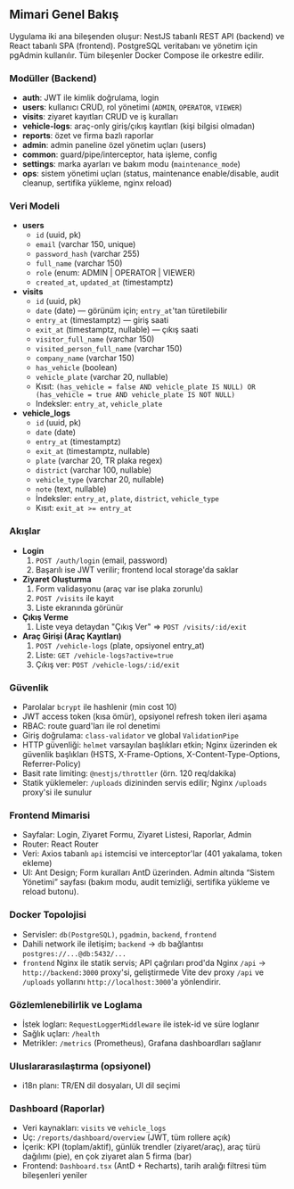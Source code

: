 ## Mimari Genel Bakış

Uygulama iki ana bileşenden oluşur: NestJS tabanlı REST API (backend) ve React tabanlı SPA (frontend). PostgreSQL veritabanı ve yönetim için pgAdmin kullanılır. Tüm bileşenler Docker Compose ile orkestre edilir.

### Modüller (Backend)
- **auth**: JWT ile kimlik doğrulama, login
- **users**: kullanıcı CRUD, rol yönetimi (`ADMIN`, `OPERATOR`, `VIEWER`)
- **visits**: ziyaret kayıtları CRUD ve iş kuralları
- **vehicle-logs**: araç-only giriş/çıkış kayıtları (kişi bilgisi olmadan)
- **reports**: özet ve firma bazlı raporlar
- **admin**: admin paneline özel yönetim uçları (users)
- **common**: guard/pipe/interceptor, hata işleme, config
- **settings**: marka ayarları ve bakım modu (`maintenance_mode`)
- **ops**: sistem yönetimi uçları (status, maintenance enable/disable, audit cleanup, sertifika yükleme, nginx reload)

### Veri Modeli
- **users**
  - `id` (uuid, pk)
  - `email` (varchar 150, unique)
  - `password_hash` (varchar 255)
  - `full_name` (varchar 150)
  - `role` (enum: ADMIN | OPERATOR | VIEWER)
  - `created_at`, `updated_at` (timestamptz)
- **visits**
  - `id` (uuid, pk)
  - `date` (date) — görünüm için; `entry_at`'tan türetilebilir
  - `entry_at` (timestamptz) — giriş saati
  - `exit_at` (timestamptz, nullable) — çıkış saati
  - `visitor_full_name` (varchar 150)
  - `visited_person_full_name` (varchar 150)
  - `company_name` (varchar 150)
  - `has_vehicle` (boolean)
  - `vehicle_plate` (varchar 20, nullable)
  - Kısıt: `(has_vehicle = false AND vehicle_plate IS NULL) OR (has_vehicle = true AND vehicle_plate IS NOT NULL)`
  - Indeksler: `entry_at`, `vehicle_plate`
- **vehicle_logs**
  - `id` (uuid, pk)
  - `date` (date)
  - `entry_at` (timestamptz)
  - `exit_at` (timestamptz, nullable)
  - `plate` (varchar 20, TR plaka regex)
  - `district` (varchar 100, nullable)
  - `vehicle_type` (varchar 20, nullable)
  - `note` (text, nullable)
  - İndeksler: `entry_at`, `plate`, `district`, `vehicle_type`
  - Kısıt: `exit_at >= entry_at`

### Akışlar
- **Login**
  1. `POST /auth/login` (email, password)
  2. Başarılı ise JWT verilir; frontend local storage'da saklar
- **Ziyaret Oluşturma**
  1. Form validasyonu (araç var ise plaka zorunlu)
  2. `POST /visits` ile kayıt
  3. Liste ekranında görünür
- **Çıkış Verme**
  1. Liste veya detaydan "Çıkış Ver" ⇒ `POST /visits/:id/exit`
- **Araç Girişi (Araç Kayıtları)**
  1. `POST /vehicle-logs` (plate, opsiyonel entry_at)
  2. Liste: `GET /vehicle-logs?active=true`
  3. Çıkış ver: `POST /vehicle-logs/:id/exit`

### Güvenlik
- Parolalar `bcrypt` ile hashlenir (min cost 10)
- JWT access token (kısa ömür), opsiyonel refresh token ileri aşama
- RBAC: route guard'ları ile rol denetimi
- Giriş doğrulama: `class-validator` ve global `ValidationPipe`
 - HTTP güvenliği: `helmet` varsayılan başlıkları etkin; Nginx üzerinden ek güvenlik başlıkları (HSTS, X-Frame-Options, X-Content-Type-Options, Referrer-Policy)
 - Basit rate limiting: `@nestjs/throttler` (örn. 120 req/dakika)
 - Statik yüklemeler: `/uploads` dizininden servis edilir; Nginx `/uploads` proxy'si ile sunulur

### Frontend Mimarisi
- Sayfalar: Login, Ziyaret Formu, Ziyaret Listesi, Raporlar, Admin
- Router: React Router
- Veri: Axios tabanlı `api` istemcisi ve interceptor'lar (401 yakalama, token ekleme)
- UI: Ant Design; Form kuralları AntD üzerinden. Admin altında “Sistem Yönetimi” sayfası (bakım modu, audit temizliği, sertifika yükleme ve reload butonu).

### Docker Topolojisi
- Servisler: `db(PostgreSQL)`, `pgadmin`, `backend`, `frontend`
- Dahili network ile iletişim; `backend` → `db` bağlantısı `postgres://...@db:5432/...`
- `frontend` Nginx ile statik servis; API çağrıları prod'da Nginx `/api` → `http://backend:3000` proxy'si, geliştirmede Vite dev proxy `/api` ve `/uploads` yollarını `http://localhost:3000`'a yönlendirir.

### Gözlemlenebilirlik ve Loglama
- İstek logları: `RequestLoggerMiddleware` ile istek-id ve süre loglanır
- Sağlık uçları: `/health`
- Metrikler: `/metrics` (Prometheus), Grafana dashboardları sağlanır

### Uluslararasılaştırma (opsiyonel)
- i18n planı: TR/EN dil dosyaları, UI dil seçimi

### Dashboard (Raporlar)
- Veri kaynakları: `visits` ve `vehicle_logs`
- Uç: `/reports/dashboard/overview` (JWT, tüm rollere açık)
- İçerik: KPI (toplam/aktif), günlük trendler (ziyaret/araç), araç türü dağılımı (pie), en çok ziyaret alan 5 firma (bar)
- Frontend: `Dashboard.tsx` (AntD + Recharts), tarih aralığı filtresi tüm bileşenleri yeniler
